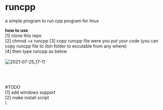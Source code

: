 # runcpp
a simple program to run cpp program for linux 


**how to use**\
[1] clone this repo \
[2] chmod +x runcpp
[3] copy runcpp file were you put your code (you can copy runcpp file to /bin folder to excutable from any where)\
[4] then type runcpp as below \
\
![2021-07-25_17-11](https://user-images.githubusercontent.com/66879926/126904112-03a99ecf-9d94-4f0e-a4e8-634638cb443b.png)

\
\
\
#TODO \
[1] add windows support \
[2] make install script \
\
